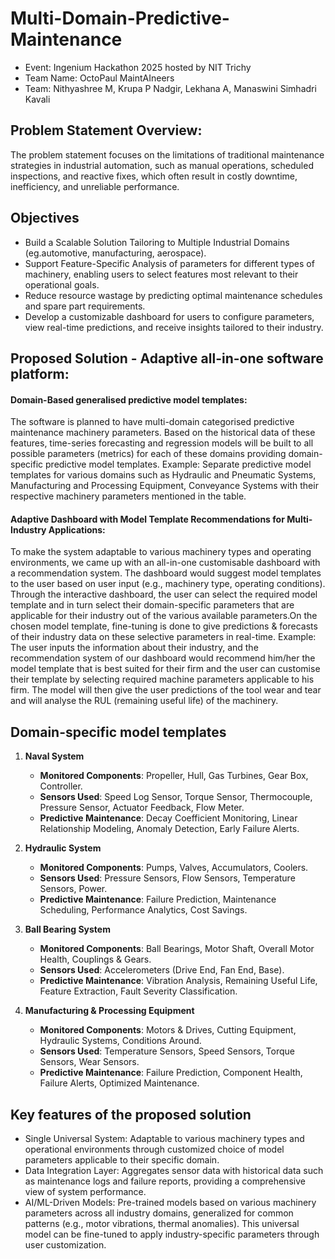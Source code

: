 # Multi-Domain-Predictive-Maintenance

- Event: Ingenium Hackathon 2025 hosted by NIT Trichy
- Team Name: OctoPaul MaintAIneers
- Team: Nithyashree M, Krupa P Nadgir, Lekhana A, Manaswini Simhadri Kavali

## Problem Statement Overview:
 The problem statement focuses on the limitations of traditional maintenance
 strategies in industrial automation, such as manual operations, scheduled
 inspections, and reactive fixes, which often result in costly downtime,
 inefficiency, and unreliable performance. 

## Objectives
- Build a Scalable Solution Tailoring to Multiple Industrial Domains (eg.automotive, manufacturing,
aerospace).
- Support Feature-Specific Analysis of parameters for different types of machinery, enabling users to select
features most relevant to their operational goals. 
- Reduce resource wastage by predicting optimal maintenance schedules and spare part requirements.
- Develop a customizable dashboard for users to configure parameters, view real-time predictions, and receive insights tailored to their industry.

## Proposed Solution - Adaptive all-in-one software platform:
#### Domain-Based generalised predictive model templates:
 The software is planned to have multi-domain categorised predictive
 maintenance machinery parameters. Based on the historical data of these features, time-series forecasting and regression
 models will be built to all possible parameters (metrics) for each of these
 domains providing domain-specific predictive model templates.
 Example: Separate predictive model templates for various domains such as
 Hydraulic and Pneumatic Systems, Manufacturing and Processing Equipment,
 Conveyance Systems with their respective machinery parameters mentioned
 in the table.
 #### Adaptive Dashboard with Model Template Recommendations for Multi-Industry Applications:
 To make the system adaptable to various machinery types and operating
 environments, we came up with an all-in-one customisable dashboard with a
 recommendation system. The dashboard would suggest model templates to
 the user based on user input (e.g., machinery type, operating conditions).
 Through the interactive dashboard, the user can select the required model
 template and in turn select their domain-specific parameters that are
 applicable for their industry out of the various available parameters.On the
 chosen model template, fine-tuning is done to give predictions & forecasts of
 their industry data on these selective parameters in real-time.
 Example: The user inputs the information about their industry, and the
 recommendation system of our dashboard would recommend him/her the
 model template that is best suited for their firm and the user can customise
 their template by selecting required machine parameters applicable to his
 firm. The model will then give the user predictions of the tool wear and tear
 and will analyse the RUL (remaining useful life) of the machinery.

## Domain-specific model templates
1. **Naval System**
   - **Monitored Components**: Propeller, Hull, Gas Turbines, Gear Box, Controller.  
   - **Sensors Used**: Speed Log Sensor, Torque Sensor, Thermocouple, Pressure Sensor, Actuator Feedback, Flow Meter.  
   - **Predictive Maintenance**: Decay Coefficient Monitoring, Linear Relationship Modeling, Anomaly Detection, Early Failure Alerts.

2. **Hydraulic System**
   - **Monitored Components**: Pumps, Valves, Accumulators, Coolers.  
   - **Sensors Used**: Pressure Sensors, Flow Sensors, Temperature Sensors, Power.  
   - **Predictive Maintenance**: Failure Prediction, Maintenance Scheduling, Performance Analytics, Cost Savings.

3. **Ball Bearing System**
   - **Monitored Components**: Ball Bearings, Motor Shaft, Overall Motor Health, Couplings & Gears.  
   - **Sensors Used**: Accelerometers (Drive End, Fan End, Base).  
   - **Predictive Maintenance**: Vibration Analysis, Remaining Useful Life, Feature Extraction, Fault Severity Classification.

4. **Manufacturing & Processing Equipment**
   - **Monitored Components**: Motors & Drives, Cutting Equipment, Hydraulic Systems, Conditions Around.  
   - **Sensors Used**: Temperature Sensors, Speed Sensors, Torque Sensors, Wear Sensors.  
   - **Predictive Maintenance**: Failure Prediction, Component Health, Failure Alerts, Optimized Maintenance.


##  Key features of the proposed solution
* Single Universal System: Adaptable to various machinery types and operational environments through customized choice of model parameters applicable to their specific domain.
* Data Integration Layer: Aggregates sensor data with historical data such as maintenance logs and failure reports, providing a comprehensive view of system performance.
* AI/ML-Driven Models: Pre-trained models based on various machinery parameters across all industry domains, generalized for common patterns (e.g., motor vibrations, thermal anomalies). This universal model can be fine-tuned to apply industry-specific parameters through user customization.
